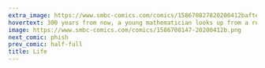 ```yaml
---
extra_image: https://www.smbc-comics.com/comics/158670827820200412bafter.png
hovertext: 300 years from now, a young mathematician looks up from a recent biography of Conway. 'What the hell is covid?'
image: https://www.smbc-comics.com/comics/1586708147-20200412b.png
next_comic: phish
prev_comic: half-full
title: Life
---
```


